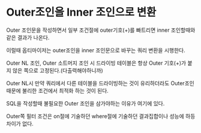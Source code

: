 # Outer조인을 Inner 조인으로 변환

Outer 조인문을 작성하면서 일부 조건절에 outer기호(+)를 빠트리면 inner 조인할때와 같은 결과가 나온다.

이럴때 옵티마이저는 outer조인을 inner 조인문으로 바꾸는 쿼리 변환을 시행한다.

Outer NL 조인, Outer 소트머지 조인 시 드라이빙 테이블은 항상 Outer 기호(+)가 붙지 않은 쪽으로 고정된다.(다출력해야하니까)

Outer NL시 만약 쿼리에서 다른 테이블을 드라이빙하는 것이 유리하더라도 Outer조인 때문에 불리한 조건에서 최적화 하는 것이 된다.

SQL을 작성할때 불필요한 Outer 조인을 삼가야하는 이유가 여기에 있다.

Outer쪽 필터 조건은 on절에 기술하던 where절에 기술하던 결과집합이나 성능에 하등 차이가 없다.
